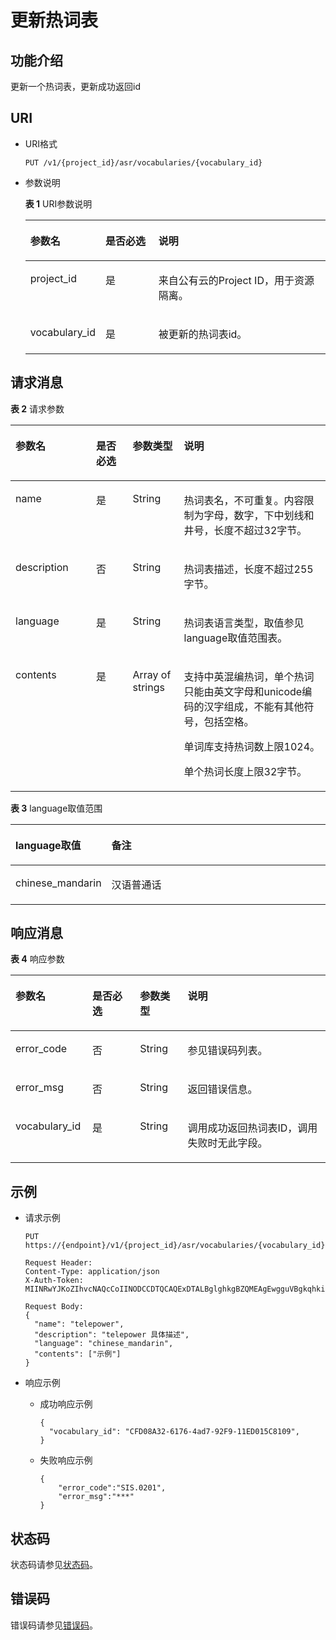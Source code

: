 # 更新热词表<a name="sis_03_0072"></a>

## 功能介绍<a name="zh-cn_topic_0145253487_section39529998"></a>

更新一个热词表，更新成功返回id

## URI<a name="section17472164810212"></a>

-   URI格式

    ```
    PUT /v1/{project_id}/asr/vocabularies/{vocabulary_id}
    ```

-   参数说明

    **表 1**  URI参数说明

    <a name="zh-cn_topic_0145253487_table29837517"></a>
    <table><thead align="left"><tr id="zh-cn_topic_0145253487_row25322477"><th class="cellrowborder" valign="top" width="21.43%" id="mcps1.2.4.1.1"><p id="zh-cn_topic_0145253487_p37854785"><a name="zh-cn_topic_0145253487_p37854785"></a><a name="zh-cn_topic_0145253487_p37854785"></a>参数名</p>
    </th>
    <th class="cellrowborder" valign="top" width="18.37%" id="mcps1.2.4.1.2"><p id="zh-cn_topic_0145253487_p46338745"><a name="zh-cn_topic_0145253487_p46338745"></a><a name="zh-cn_topic_0145253487_p46338745"></a>是否必选</p>
    </th>
    <th class="cellrowborder" valign="top" width="60.199999999999996%" id="mcps1.2.4.1.3"><p id="zh-cn_topic_0145253487_p62450878"><a name="zh-cn_topic_0145253487_p62450878"></a><a name="zh-cn_topic_0145253487_p62450878"></a>说明</p>
    </th>
    </tr>
    </thead>
    <tbody><tr id="zh-cn_topic_0145253487_row25356343"><td class="cellrowborder" valign="top" width="21.43%" headers="mcps1.2.4.1.1 "><p id="zh-cn_topic_0145253487_p40597901"><a name="zh-cn_topic_0145253487_p40597901"></a><a name="zh-cn_topic_0145253487_p40597901"></a>project_id</p>
    </td>
    <td class="cellrowborder" valign="top" width="18.37%" headers="mcps1.2.4.1.2 "><p id="zh-cn_topic_0145253487_p95655"><a name="zh-cn_topic_0145253487_p95655"></a><a name="zh-cn_topic_0145253487_p95655"></a>是</p>
    </td>
    <td class="cellrowborder" valign="top" width="60.199999999999996%" headers="mcps1.2.4.1.3 "><p id="zh-cn_topic_0145253487_p7748077"><a name="zh-cn_topic_0145253487_p7748077"></a><a name="zh-cn_topic_0145253487_p7748077"></a>来自公有云的Project ID，用于资源隔离。</p>
    </td>
    </tr>
    <tr id="row19474141813413"><td class="cellrowborder" valign="top" width="21.43%" headers="mcps1.2.4.1.1 "><p id="p1947491820416"><a name="p1947491820416"></a><a name="p1947491820416"></a>vocabulary_id</p>
    </td>
    <td class="cellrowborder" valign="top" width="18.37%" headers="mcps1.2.4.1.2 "><p id="p1647414181342"><a name="p1647414181342"></a><a name="p1647414181342"></a>是</p>
    </td>
    <td class="cellrowborder" valign="top" width="60.199999999999996%" headers="mcps1.2.4.1.3 "><p id="p24751018545"><a name="p24751018545"></a><a name="p24751018545"></a>被更新的热词表id。</p>
    </td>
    </tr>
    </tbody>
    </table>


## 请求消息<a name="section16588182815194"></a>

**表 2**  请求参数

<a name="zh-cn_topic_0145253487_table23614537"></a>
<table><thead align="left"><tr id="zh-cn_topic_0145253487_row37888824"><th class="cellrowborder" valign="top" width="25.58255825582558%" id="mcps1.2.5.1.1"><p id="zh-cn_topic_0145253487_p49095903"><a name="zh-cn_topic_0145253487_p49095903"></a><a name="zh-cn_topic_0145253487_p49095903"></a>参数名</p>
</th>
<th class="cellrowborder" valign="top" width="11.621162116211622%" id="mcps1.2.5.1.2"><p id="zh-cn_topic_0145253487_p62783822"><a name="zh-cn_topic_0145253487_p62783822"></a><a name="zh-cn_topic_0145253487_p62783822"></a>是否必选</p>
</th>
<th class="cellrowborder" valign="top" width="16.28162816281628%" id="mcps1.2.5.1.3"><p id="zh-cn_topic_0145253487_p52324839"><a name="zh-cn_topic_0145253487_p52324839"></a><a name="zh-cn_topic_0145253487_p52324839"></a>参数类型</p>
</th>
<th class="cellrowborder" valign="top" width="46.514651465146514%" id="mcps1.2.5.1.4"><p id="zh-cn_topic_0145253487_p10453536"><a name="zh-cn_topic_0145253487_p10453536"></a><a name="zh-cn_topic_0145253487_p10453536"></a>说明</p>
</th>
</tr>
</thead>
<tbody><tr id="zh-cn_topic_0145253487_row41430049"><td class="cellrowborder" valign="top" width="25.58255825582558%" headers="mcps1.2.5.1.1 "><p id="p17547114141917"><a name="p17547114141917"></a><a name="p17547114141917"></a>name</p>
</td>
<td class="cellrowborder" valign="top" width="11.621162116211622%" headers="mcps1.2.5.1.2 "><p id="zh-cn_topic_0145253487_p13923816"><a name="zh-cn_topic_0145253487_p13923816"></a><a name="zh-cn_topic_0145253487_p13923816"></a>是</p>
</td>
<td class="cellrowborder" valign="top" width="16.28162816281628%" headers="mcps1.2.5.1.3 "><p id="zh-cn_topic_0145253487_p54087324"><a name="zh-cn_topic_0145253487_p54087324"></a><a name="zh-cn_topic_0145253487_p54087324"></a>String</p>
</td>
<td class="cellrowborder" valign="top" width="46.514651465146514%" headers="mcps1.2.5.1.4 "><p id="zh-cn_topic_0145253487_p18997087"><a name="zh-cn_topic_0145253487_p18997087"></a><a name="zh-cn_topic_0145253487_p18997087"></a>热词表名，不可重复。内容限制为字母，数字，下中划线和井号，长度不超过32字节。</p>
</td>
</tr>
<tr id="zh-cn_topic_0145253487_row36756063"><td class="cellrowborder" valign="top" width="25.58255825582558%" headers="mcps1.2.5.1.1 "><p id="p16465119112017"><a name="p16465119112017"></a><a name="p16465119112017"></a>description</p>
</td>
<td class="cellrowborder" valign="top" width="11.621162116211622%" headers="mcps1.2.5.1.2 "><p id="zh-cn_topic_0145253487_p33713428"><a name="zh-cn_topic_0145253487_p33713428"></a><a name="zh-cn_topic_0145253487_p33713428"></a>否</p>
</td>
<td class="cellrowborder" valign="top" width="16.28162816281628%" headers="mcps1.2.5.1.3 "><p id="zh-cn_topic_0145253487_p46433113"><a name="zh-cn_topic_0145253487_p46433113"></a><a name="zh-cn_topic_0145253487_p46433113"></a>String</p>
</td>
<td class="cellrowborder" valign="top" width="46.514651465146514%" headers="mcps1.2.5.1.4 "><p id="zh-cn_topic_0145253487_p2985786"><a name="zh-cn_topic_0145253487_p2985786"></a><a name="zh-cn_topic_0145253487_p2985786"></a>热词表描述，长度不超过255字节。</p>
</td>
</tr>
<tr id="zh-cn_topic_0145253487_row26872081"><td class="cellrowborder" valign="top" width="25.58255825582558%" headers="mcps1.2.5.1.1 "><p id="zh-cn_topic_0145253487_p29154985"><a name="zh-cn_topic_0145253487_p29154985"></a><a name="zh-cn_topic_0145253487_p29154985"></a>language</p>
</td>
<td class="cellrowborder" valign="top" width="11.621162116211622%" headers="mcps1.2.5.1.2 "><p id="zh-cn_topic_0145253487_p25596145"><a name="zh-cn_topic_0145253487_p25596145"></a><a name="zh-cn_topic_0145253487_p25596145"></a>是</p>
</td>
<td class="cellrowborder" valign="top" width="16.28162816281628%" headers="mcps1.2.5.1.3 "><p id="zh-cn_topic_0145253487_p60021874"><a name="zh-cn_topic_0145253487_p60021874"></a><a name="zh-cn_topic_0145253487_p60021874"></a>String</p>
</td>
<td class="cellrowborder" valign="top" width="46.514651465146514%" headers="mcps1.2.5.1.4 "><p id="zh-cn_topic_0145253487_p0618165031312"><a name="zh-cn_topic_0145253487_p0618165031312"></a><a name="zh-cn_topic_0145253487_p0618165031312"></a>热词表语言类型，取值参见language取值范围表。</p>
</td>
</tr>
<tr id="zh-cn_topic_0145253487_row967195"><td class="cellrowborder" valign="top" width="25.58255825582558%" headers="mcps1.2.5.1.1 "><p id="zh-cn_topic_0145253487_p11233956"><a name="zh-cn_topic_0145253487_p11233956"></a><a name="zh-cn_topic_0145253487_p11233956"></a>contents</p>
</td>
<td class="cellrowborder" valign="top" width="11.621162116211622%" headers="mcps1.2.5.1.2 "><p id="zh-cn_topic_0145253487_p20455732"><a name="zh-cn_topic_0145253487_p20455732"></a><a name="zh-cn_topic_0145253487_p20455732"></a>是</p>
</td>
<td class="cellrowborder" valign="top" width="16.28162816281628%" headers="mcps1.2.5.1.3 "><p id="zh-cn_topic_0145253487_p46301578"><a name="zh-cn_topic_0145253487_p46301578"></a><a name="zh-cn_topic_0145253487_p46301578"></a>Array of strings</p>
</td>
<td class="cellrowborder" valign="top" width="46.514651465146514%" headers="mcps1.2.5.1.4 "><p id="p11389925182517"><a name="p11389925182517"></a><a name="p11389925182517"></a>支持中英混编热词，单个热词只能由英文字母和unicode编码的汉字组成，不能有其他符号，包括空格。</p>
<p id="p11389122511254"><a name="p11389122511254"></a><a name="p11389122511254"></a>单词库支持热词数上限1024。</p>
<p id="p238911259259"><a name="p238911259259"></a><a name="p238911259259"></a>单个热词长度上限32字节。</p>
</td>
</tr>
</tbody>
</table>

**表 3**  language取值范围

<a name="zh-cn_topic_0145253487_table10224419"></a>
<table><thead align="left"><tr id="zh-cn_topic_0145253487_row5381957"><th class="cellrowborder" valign="top" width="30.3%" id="mcps1.2.3.1.1"><p id="zh-cn_topic_0145253487_p33285334"><a name="zh-cn_topic_0145253487_p33285334"></a><a name="zh-cn_topic_0145253487_p33285334"></a>language取值</p>
</th>
<th class="cellrowborder" valign="top" width="69.69999999999999%" id="mcps1.2.3.1.2"><p id="zh-cn_topic_0145253487_p12835698"><a name="zh-cn_topic_0145253487_p12835698"></a><a name="zh-cn_topic_0145253487_p12835698"></a>备注</p>
</th>
</tr>
</thead>
<tbody><tr id="zh-cn_topic_0145253487_row33058637"><td class="cellrowborder" valign="top" width="30.3%" headers="mcps1.2.3.1.1 "><p id="zh-cn_topic_0145253487_p60503953"><a name="zh-cn_topic_0145253487_p60503953"></a><a name="zh-cn_topic_0145253487_p60503953"></a>chinese_mandarin</p>
</td>
<td class="cellrowborder" valign="top" width="69.69999999999999%" headers="mcps1.2.3.1.2 "><p id="zh-cn_topic_0145253487_p1873124"><a name="zh-cn_topic_0145253487_p1873124"></a><a name="zh-cn_topic_0145253487_p1873124"></a>汉语普通话</p>
</td>
</tr>
</tbody>
</table>

## 响应消息<a name="zh-cn_topic_0145253487_section27666343"></a>

**表 4**  响应参数

<a name="zh-cn_topic_0145253487_d0e3729"></a>
<table><thead align="left"><tr id="zh-cn_topic_0145253487_row60901406"><th class="cellrowborder" valign="top" width="24.417558244175584%" id="mcps1.2.5.1.1"><p id="zh-cn_topic_0145253487_p34066842"><a name="zh-cn_topic_0145253487_p34066842"></a><a name="zh-cn_topic_0145253487_p34066842"></a>参数名</p>
</th>
<th class="cellrowborder" valign="top" width="15.11848815118488%" id="mcps1.2.5.1.2"><p id="zh-cn_topic_0145253487_p40033254"><a name="zh-cn_topic_0145253487_p40033254"></a><a name="zh-cn_topic_0145253487_p40033254"></a>是否必选</p>
</th>
<th class="cellrowborder" valign="top" width="15.11848815118488%" id="mcps1.2.5.1.3"><p id="zh-cn_topic_0145253487_p21468167"><a name="zh-cn_topic_0145253487_p21468167"></a><a name="zh-cn_topic_0145253487_p21468167"></a>参数类型</p>
</th>
<th class="cellrowborder" valign="top" width="45.34546545345466%" id="mcps1.2.5.1.4"><p id="zh-cn_topic_0145253487_p61200005"><a name="zh-cn_topic_0145253487_p61200005"></a><a name="zh-cn_topic_0145253487_p61200005"></a>说明</p>
</th>
</tr>
</thead>
<tbody><tr id="zh-cn_topic_0145253487_row58253383"><td class="cellrowborder" valign="top" width="24.417558244175584%" headers="mcps1.2.5.1.1 "><p id="zh-cn_topic_0145253487_p20903606"><a name="zh-cn_topic_0145253487_p20903606"></a><a name="zh-cn_topic_0145253487_p20903606"></a>error_code</p>
</td>
<td class="cellrowborder" valign="top" width="15.11848815118488%" headers="mcps1.2.5.1.2 "><p id="zh-cn_topic_0145253487_p45152697"><a name="zh-cn_topic_0145253487_p45152697"></a><a name="zh-cn_topic_0145253487_p45152697"></a>否</p>
</td>
<td class="cellrowborder" valign="top" width="15.11848815118488%" headers="mcps1.2.5.1.3 "><p id="zh-cn_topic_0145253487_p33489821"><a name="zh-cn_topic_0145253487_p33489821"></a><a name="zh-cn_topic_0145253487_p33489821"></a>String</p>
</td>
<td class="cellrowborder" valign="top" width="45.34546545345466%" headers="mcps1.2.5.1.4 "><p id="zh-cn_topic_0145253487_p28320974"><a name="zh-cn_topic_0145253487_p28320974"></a><a name="zh-cn_topic_0145253487_p28320974"></a>参见错误码列表。</p>
</td>
</tr>
<tr id="zh-cn_topic_0145253487_row53562174"><td class="cellrowborder" valign="top" width="24.417558244175584%" headers="mcps1.2.5.1.1 "><p id="zh-cn_topic_0145253487_p43568844"><a name="zh-cn_topic_0145253487_p43568844"></a><a name="zh-cn_topic_0145253487_p43568844"></a>error_msg</p>
</td>
<td class="cellrowborder" valign="top" width="15.11848815118488%" headers="mcps1.2.5.1.2 "><p id="zh-cn_topic_0145253487_p38540179"><a name="zh-cn_topic_0145253487_p38540179"></a><a name="zh-cn_topic_0145253487_p38540179"></a>否</p>
</td>
<td class="cellrowborder" valign="top" width="15.11848815118488%" headers="mcps1.2.5.1.3 "><p id="zh-cn_topic_0145253487_p34746779"><a name="zh-cn_topic_0145253487_p34746779"></a><a name="zh-cn_topic_0145253487_p34746779"></a>String</p>
</td>
<td class="cellrowborder" valign="top" width="45.34546545345466%" headers="mcps1.2.5.1.4 "><p id="zh-cn_topic_0145253487_p63025691"><a name="zh-cn_topic_0145253487_p63025691"></a><a name="zh-cn_topic_0145253487_p63025691"></a>返回错误信息。</p>
</td>
</tr>
<tr id="zh-cn_topic_0145253487_row30360312"><td class="cellrowborder" valign="top" width="24.417558244175584%" headers="mcps1.2.5.1.1 "><p id="p113081419183018"><a name="p113081419183018"></a><a name="p113081419183018"></a>vocabulary_id</p>
</td>
<td class="cellrowborder" valign="top" width="15.11848815118488%" headers="mcps1.2.5.1.2 "><p id="zh-cn_topic_0145253487_p66209150"><a name="zh-cn_topic_0145253487_p66209150"></a><a name="zh-cn_topic_0145253487_p66209150"></a>是</p>
</td>
<td class="cellrowborder" valign="top" width="15.11848815118488%" headers="mcps1.2.5.1.3 "><p id="zh-cn_topic_0145253487_p61340932"><a name="zh-cn_topic_0145253487_p61340932"></a><a name="zh-cn_topic_0145253487_p61340932"></a>String</p>
</td>
<td class="cellrowborder" valign="top" width="45.34546545345466%" headers="mcps1.2.5.1.4 "><p id="zh-cn_topic_0145253487_p2559566"><a name="zh-cn_topic_0145253487_p2559566"></a><a name="zh-cn_topic_0145253487_p2559566"></a>调用成功返回热词表ID，调用失败时无此字段。</p>
</td>
</tr>
</tbody>
</table>

## 示例<a name="section10227141317719"></a>

-   请求示例

    ```
    PUT https://{endpoint}/v1/{project_id}/asr/vocabularies/{vocabulary_id}
    
    Request Header:
    Content-Type: application/json
    X-Auth-Token: MIINRwYJKoZIhvcNAQcCoIINODCCDTQCAQExDTALBglghkgBZQMEAgEwgguVBgkqhkiG...   
    
    Request Body:
    { 
      "name": "telepower",
      "description": "telepower 具体描述",
      "language": "chinese_mandarin", 
      "contents": ["示例"]
    } 
    
    ```

-   响应示例
    -   成功响应示例

        ```
        { 
          "vocabulary_id": "CFD08A32-6176-4ad7-92F9-11ED015C8109", 
        } 
        
        ```

    -   失败响应示例

        ```
        { 
            "error_code":"SIS.0201", 
            "error_msg":"***" 
        }
        ```



## 状态码<a name="section102191633184410"></a>

状态码请参见[状态码](状态码.md)。

## 错误码<a name="section040463810442"></a>

错误码请参见[错误码](错误码.md)。

